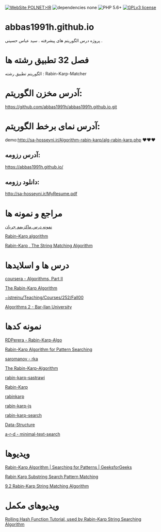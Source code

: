 [![WebSite POLNET>IR](https://img.shields.io/badge/WebSite-sa_hosseyni.ir-black.svg)](http://www.sa-hosseyni.ir/)
![dependencies none](https://img.shields.io/badge/Dependencies-none-brightgreen.svg)
![PHP 5.6+](https://img.shields.io/badge/PHP-5.6+-green.svg)
[![GPLv3 license](https://img.shields.io/badge/License-GPLv3-blue.svg)](https://github.com/khanzadimahdi/router/blob/master/LICENSE)
# abbas1991h.github.io
پروژه درس الگوریتم های پیشرفته . سید عباس حسینی .

# فصل 32 تطبیق رشته ها
الگوریتم تطبیق رشته :
Rabin-Karp-Matcher

# آدرس مخزن الگوریتم:
https://github.com/abbas1991h/abbas1991h.github.io.git

# آدرس نمای برخط الگوریتم:
demo:http://sa-hosseyni.ir/Algorithm-rabin-karp/alg-rabin-karp.php ❤️️❤️️❤️️

## آدرس رزومه:
https://abbas1991h.github.io/

## دانلود رزومه:
http://sa-hosseyni.ir/MyResume.pdf




# مراجع و نمونه ها

[نمونه درس ماکزیمم جریان](https://visualgo.net/en/maxflow)

[Rabin–Karp algorithm](https://en.wikipedia.org/wiki/Rabin%E2%80%93Karp_algorithm)

[Rabin-Karp , The String Matching Algorithm](https://medium.com/@bhaktithaker29.bt/rabin-karp-the-string-matching-algorithm-ca0ba1f8e5fa)

# درس ها و اسلایدها
[coursera - Algorithms, Part II](https://www.coursera.org/lecture/algorithms-part2/rabin-karp-3KiqT)

[The Rabin-Karp Algorithm](https://www.slideserve.com/ashton/the-rabin-karp-algorithm)

[~istreinu/Teaching/Courses/252/Fall00](http://cs.smith.edu/~istreinu/Teaching/Courses/252/Fall00/Fall00Acct/handin/Present/252a-af/)

[Algorithms 2 -  Bar-Ilan University](http://u.cs.biu.ac.il/~golansh1/89-322/)

# نمونه کدها
[RDPerera - Rabin-Karp-Algo](https://github.com/RDPerera/Rabin-Karp-Algo)

[Rabin-Karp Algorithm for Pattern Searching](https://www.geeksforgeeks.org/rabin-karp-algorithm-for-pattern-searching/)

[saromanov - rka](https://github.com/saromanov/rka)

[The Rabin-Karp-Algorithm](https://www.javatpoint.com/daa-rabin-karp-algorithm)

[rabin-karp-sastrawi](https://github.com/andyptra/rabin-karp-sastrawi)

[Rabin-Karp](https://github.com/mccricardo/Rabin-Karp)

[rabinkarp](https://github.com/jbaikge/rabinkarp)

[rabin-karp-js](https://github.com/djktno/rabin-karp-js)

[rabin-karp-search](https://github.com/morenoh149/rabin-karp-search)

[Data-Structure](https://github.com/chandan4u/Data-Structure)

[a-r-d - minimal-text-search](https://github.com/a-r-d/minimal-text-search)

# ویدیوها
[Rabin-Karp Algorithm | Searching for Patterns | GeeksforGeeks](https://www.youtube.com/watch?v=oxd_Z1osgCk)

[Rabin Karp Substring Search Pattern Matching](https://www.youtube.com/watch?v=H4VrKHVG5qI)

[9.2 Rabin-Karp String Matching Algorithm](https://www.youtube.com/watch?v=qQ8vS2btsxI)

# ویدیوهای مکمل
[Rolling Hash Function Tutorial, used by Rabin-Karp String Searching Algorithm](https://www.youtube.com/watch?v=BfUejqd07yo)
